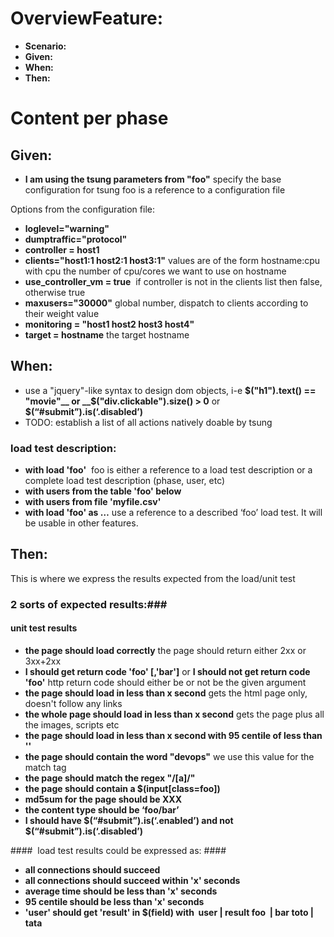 # OverviewFeature: #
- __Scenario:__
- __Given:__
- __When:__
- __Then:__

# Content per phase #
## Given: ##

- __I am using the tsung parameters from "foo"__ specify the base configuration for tsung foo is a reference to a configuration file

Options from the configuration file:
- __loglevel="warning"__
- __dumptraffic="protocol"__
- __controller = host1__
- __clients="host1:1 host2:1 host3:1"__ values are of the form hostname:cpu with cpu the number of cpu/cores we want to use on hostname
- __use_controller_vm = true__  if controller is not in the clients list then false, otherwise true
- __maxusers="30000"__ global number, dispatch to clients according to their weight value
- __monitoring = "host1 host2 host3 host4"__
- __target = hostname__ the target hostname

## When: ##

- use a "jquery"-like syntax to design dom objects, i-e __$("h1").text() == "movie"__ or __$("div.clickable").size() > 0__ or __$(“#submit”).is(‘.disabled’)__
- TODO: establish a list of all actions natively doable by tsung

### load test description: ###
- __with load 'foo'__  foo is either a reference to a load test description or a complete load test description (phase, user, etc)
- __with users from the table 'foo' below__ 
- __with users from file 'myfile.csv'__
- __with load 'foo' as …__ use a reference to a described ‘foo’ load test. It will be usable in other features.

## Then: ##

This is where we express the results expected from the load/unit test

### 2 sorts of expected results:###
#### unit test results ####
- __the page should load correctly__ the page should return either 2xx or 3xx+2xx
- __I should get return code 'foo' [,'bar']__ or __I should not get return code 'foo'__ http return code should either be or not be the given argument
- __the page should load in less than x second__ gets the html page only, doesn't follow any links
- __the whole page should load in less than x second__ gets the page plus all the images, scripts etc
- __the page should load in less than x second with 95 centile of less than ''__
- __the page should contain the word "devops"__ we use this value for the match tag
- __the page should match the regex "/[a]/"__ 
- __the page should contain a $(input[class=foo])__
- __md5sum for the page should be XXX__
- __the content type should be ‘foo/bar’__
- __I should have $(“#submit”).is(‘.enabled’) and not $(“#submit”).is(‘.disabled’)__

####  load test results could be expressed as: ####
- __all connections should succeed__
- __all connections should succeed within 'x' seconds__
- __average time should be less than 'x' seconds__
- __95 centile should be less than 'x' seconds__
- __'user' should get 'result' in $(field) with 
user | result
foo  | bar
toto | tata__



